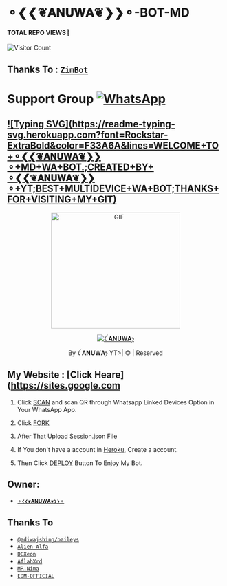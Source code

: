 #  ⚬❮❮❦𝐀𝐍𝐔𝐖𝐀❦❯❯⚬-BOT-MD
#### TOTAL REPO VIEWS📍
![Visitor Count](https://profile-counter.glitch.me/terror-boy/count.svg)

## Thanks To : [`ZimBot`](https://github.com/zim-bot/zimbot-v4)

# Support Group <a href="https://chat.whatsapp.com/CY0jaJe5kWqCzUeLvjQrh3"><img alt="WhatsApp" src="https://img.shields.io/badge/-Whatsapp%20Group-lightgrey?style=for-the-badge&logo=whatsapp&logoColor=white"/></a>

## [![Typing SVG](https://readme-typing-svg.herokuapp.com?font=Rockstar-ExtraBold&color=F33A6A&lines=WELCOME+TO+⚬❮❮❦𝐀𝐍𝐔𝐖𝐀❦❯❯⚬+MD+WA+BOT.;CREATED+BY+ ⚬❮❮❦𝐀𝐍𝐔𝐖𝐀❦❯❯⚬+YT;BEST+MULTIDEVICE+WA+BOT;THANKS+FOR+VISITING+MY+GIT)](https://git.io/typing-svg)

 </a>

</p>

<div align="center">

  <p align="center">

<img src="https://i.ibb.co/XZKtQcX/IMG-20220906-WA0029.jpg" alt="GIF" width="300" height="270"/>

</p>

  <p align="center">

<a href="#"><img title="ꪶ 𝐀𝐍𝐔𝐖𝐀ꫂ" src="https://img.shields.io/badge/vihanga-md-green?colorA=%23ff0000&colorB=%23017e40&style=for-the-badge"></a>

</p>

</div>

<p align="center">By ꪶ 𝐀𝐍𝐔𝐖𝐀ꫂ YT>| © | Reserved  </br> 
 
 ## My Website : [Click Heare](https://sites.google.com

1. Click [SCAN](https://replit.com/@DGXeon/Cheems-Bot-Multi-Device-Qr-Code-Generator?output%20only=1&lite=1#index.js) and scan QR through Whatsapp Linked Devices Option in Your WhatsApp App.

2. Click [FORK](https://github.com/MD-V2/fork)

2. After That Upload Session.json File

3. If You don't have a account in [Heroku](https://signup.heroku.com/), Create a account.

5. Then Click [DEPLOY](https://heroku.com/deploy) Button To Enjoy My Bot.


## Owner:
* [`⚬❮❮❦𝐀𝐍𝐔𝐖𝐀❦❯❯⚬`](https://github.com/)

## Thanks To
* [`@adiwajshing/baileys`](https://github.com/adiwajshing/baileys)
* [`Alien-Alfa`](https://github.com/Alien-Alfa)
* [`DGXeon`](https://github.com/DGXeon)
* [`AflahXrd`](https://github.com/nexusNw)
* [`MR.Nima`](https://github.com/DarkMakerofc)
* [`EDM-OFFICIAL`](https://github.com/edm-official)
